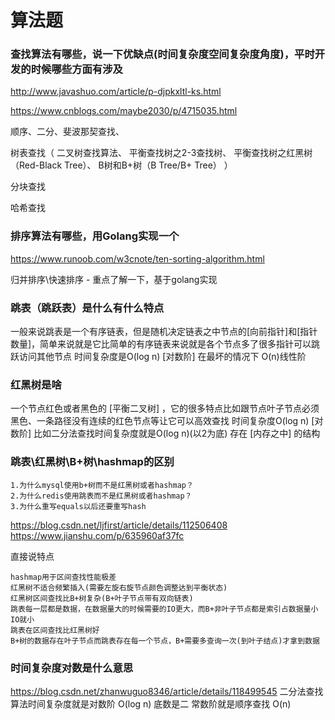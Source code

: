 # 算法题

### 查找算法有哪些，说一下优缺点(时间复杂度空间复杂度角度)，平时开发的时候哪些方面有涉及

http://www.javashuo.com/article/p-djpkxltl-ks.html

https://www.cnblogs.com/maybe2030/p/4715035.html

顺序、二分、斐波那契查找、

树表查找（
    二叉树查找算法、
    平衡查找树之2-3查找树、
    平衡查找树之红黑树（Red-Black Tree）、
    B树和B+树（B Tree/B+ Tree）
）

分块查找

哈希查找


### 排序算法有哪些，用Golang实现一个

https://www.runoob.com/w3cnote/ten-sorting-algorithm.html

归并排序\快速排序  - 重点了解一下，基于golang实现


### 跳表（跳跃表）是什么有什么特点

一般来说跳表是一个有序链表，但是随机决定链表之中节点的[向前指针]和[指针数量]，简单来说就是它比简单的有序链表来说就是各个节点多了很多指针可以跳跃访问其他节点
时间复杂度是O(log n) [对数阶] 在最坏的情况下 O(n)线性阶

### 红黑树是啥

一个节点红色或者黑色的 [平衡二叉树] ，它的很多特点比如跟节点叶子节点必须黑色、一条路径没有连续的红色节点等让它可以高效查找
时间复杂度O(log n) [对数阶] 比如二分法查找时间复杂度就是O(log n)(以2为底)
存在 [内存之中] 的结构

### 跳表\红黑树\B+树\hashmap的区别

```
1.为什么mysql使用b+树而不是红黑树或者hashmap？
2.为什么redis使用跳表而不是红黑树或者hashmap？
3.为什么重写equals以后还要重写hash
```
https://blog.csdn.net/ljfirst/article/details/112506408
https://www.jianshu.com/p/635960af37fc

直接说特点

```
hashmap用于区间查找性能极差
红黑树不适合频繁插入(需要左旋右旋节点颜色调整达到平衡状态)
红黑树区间查找比B+树复杂(B+叶子节点带有双向链表)
跳表每一层都是数据，在数据量大的时候需要的IO更大，而B+非叶子节点都是索引占数据量小IO就小
跳表在区间查找比红黑树好
B+树的数据存在叶子节点而跳表存在每一个节点，B+需要多查询一次(到叶子结点)才拿到数据
```

### 时间复杂度对数是什么意思

https://blog.csdn.net/zhanwuguo8346/article/details/118499545
二分法查找算法时间复杂度就是对数阶 O(log n) 底数是二 
常数阶就是顺序查找 O(n)
